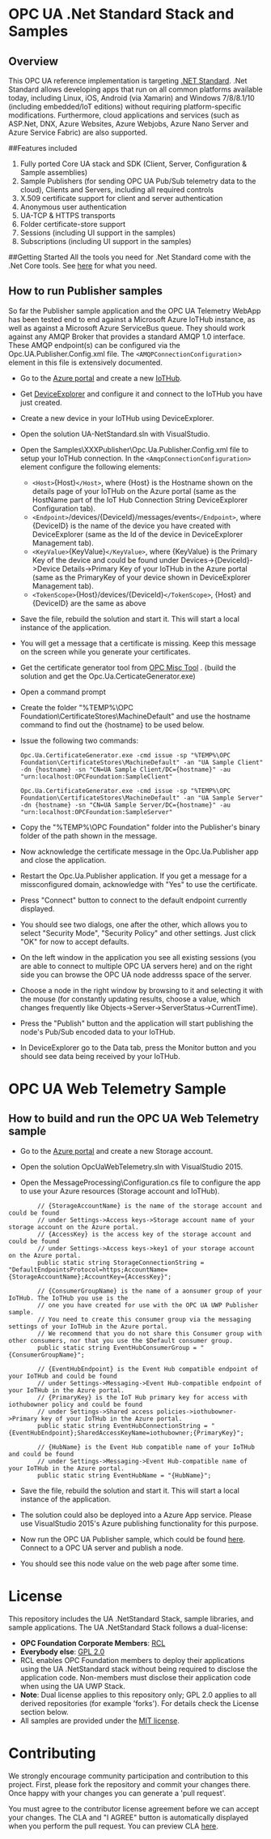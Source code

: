 # OPC UA .Net Standard Stack and Samples

## Overview
This OPC UA reference implementation is targeting [.NET Standard](https://docs.microsoft.com/en-us/dotnet/articles/standard/library). .Net Standard allows developing apps that run on all common platforms available today, including Linux, iOS, Android (via Xamarin) and Windows 7/8/8.1/10 (including embedded/IoT editions) without requiring platform-specific modifications. Furthermore, cloud applications and services (such as ASP.Net, DNX, Azure Websites, Azure Webjobs, Azure Nano Server and Azure Service Fabric) are also supported.

##Features included
1. Fully ported Core UA stack and SDK (Client, Server, Configuration & Sample assemblies)
2. Sample Publishers (for sending OPC UA Pub/Sub telemetry data to the cloud), Clients and Servers, including all required controls
3. X.509 certificate support for client and server authentication
4. Anonymous user authentication
5. UA-TCP & HTTPS transports
6. Folder certificate-store support
7. Sessions (including UI support in the samples)
8. Subscriptions (including UI support in the samples)

##Getting Started
All the tools you need for .Net Standard come with the .Net Core tools. See [here](https://docs.microsoft.com/en-us/dotnet/articles/core/getting-started) for what you need.

## How to run Publisher samples
So far the Publisher sample application and the OPC UA Telemetry WebApp has been tested end to end against a Microsoft Azure IoTHub instance, as well as against a Microsoft Azure ServiceBus queue.
They should work against any AMQP Broker that provides a standard AMQP 1.0 interface. These AMQP endpoint(s) can be configured via the Opc.UA.Publisher.Config.xml file. The `<AMQPConnectionConfiguration`> element in this file is extensively documented.

* Go to the [Azure portal](https://portal.azure.com/) and create a new [IoTHub](https://azure.microsoft.com/en-us/documentation/articles/iot-hub-csharp-csharp-getstarted/).

* Get [DeviceExplorer](https://github.com/Azure/azure-iot-sdks/blob/master/tools/DeviceExplorer/doc/how_to_use_device_explorer.md) and configure it and connect to the IoTHub you have just created.

* Create a new device in your IoTHub using DeviceExplorer.
 
* Open the solution UA-NetStandard.sln with VisualStudio.

* Open the Samples\XXXPublisher\Opc.Ua.Publisher.Config.xml file to setup your IoTHub connection. In the `<AmqpConnectionConfiguration>` element configure the following elements:
   * `<Host>`{Host}`</Host>`, where {Host} is the Hostname shown on the details page of your IoTHub on the Azure portal (same as the HostName part of the IoT Hub Connection String DeviceExplorer Configuration tab).
   * `<Endpoint>`/devices/{DeviceId}/messages/events`</Endpoint>`, where {DeviceID} is the name of the device you have created with DeviceExplorer (same as the Id of the device in DeviceExplorer Management tab).
   * `<KeyValue>`{KeyValue}`</KeyValue>`, where {KeyValue} is the Primary Key of the device and could be found under Devices->{DeviceId}->Device Details->Primary Key of your IoTHub in the Azure portal (same as the PrimaryKey of your device shown in DeviceExplorer Management tab).
   * `<TokenScope>`{Host}/devices/{DeviceId}`</TokenScope>`, {Host} and {DeviceID} are the same as above

* Save the file, rebuild the solution and start it. This will start a local instance of the application.	

* You will get a message that a certificate is missing. Keep this message on the screen while you generate your certificates.

* Get the certificate generator tool from [OPC Misc Tool](https://github.com/OPCFoundation/Misc-Tools.git) . (build the solution and get the Opc.Ua.CerticateGenerator.exe)
    
* Open a command prompt

* Create the folder "%TEMP%\OPC Foundation\CertificateStores\MachineDefault" and use the hostname command to find out the {hostname} to be used below.

* Issue the following two commands:
   ```
   Opc.Ua.CertificateGenerator.exe -cmd issue -sp "%TEMP%\OPC Foundation\CertificateStores\MachineDefault" -an "UA Sample Client" -dn {hostname} -sn "CN=UA Sample Client/DC={hostname}" -au "urn:localhost:OPCFoundation:SampleClient"

   Opc.Ua.CertificateGenerator.exe -cmd issue -sp "%TEMP%\OPC Foundation\CertificateStores\MachineDefault" -an "UA Sample Server" -dn {hostname} -sn "CN=UA Sample Server/DC={hostname}" -au "urn:localhost:OPCFoundation:SampleServer"
   ```
* Copy the "%TEMP%\OPC Foundation" folder into the Publisher's binary folder of the path shown in the message.

* Now acknowledge the certificate message in the Opc.Ua.Publisher app and close the application. 

* Restart the Opc.Ua.Publisher application. If you get a message for a missconfigured domain, acknowledge with "Yes" to use the certificate.
        
* Press "Connect" button to connect to the default endpoint currently displayed. 

* You should see two dialogs, one after the other, which allows you to select "Security Mode", "Security Policy" and other settings. Just click "OK" for now to accept defaults.

* On the left window in the application you see all existing sessions (you are able to connect to multiple OPC UA servers here) and on the right side you can browse the OPC UA node addresss space of the server.

* Choose a node in the right window by browsing to it and selecting it with the mouse (for constantly updating results, choose a value, which changes frequently like Objects->Server->ServerStatus->CurrentTime).
         
* Press the "Publish" button and the application will start publishing the node's Pub/Sub encoded data to your IoTHub.

* In DeviceExplorer go to the Data tab, press the Monitor button and you should see data being received by your IoTHub.



# OPC UA Web Telemetry Sample

## How to build and run the OPC UA Web Telemetry sample

* Go to the [Azure portal](https://portal.azure.com/) and create a new Storage account.

* Open the solution OpcUaWebTelemetry.sln with VisualStudio 2015.

* Open the MessageProcessing\Configuration.cs file to configure the app to use your Azure resources (Storage account and IoTHub).
```
        // {StorageAccountName} is the name of the storage account and could be found 
        // under Settings->Access keys->Storage account name of your storage account on the Azure portal.
        // {AccessKey} is the access key of the storage account and could be found 
        // under Settings->Access keys->key1 of your storage account on the Azure portal.
        public static string StorageConnectionString = "DefaultEndpointsProtocol=https;AccountName={StorageAccountName};AccountKey={AccessKey}";

        // {ConsumerGroupName} is the name of a aonsumer group of your IoTHub. The IoTHub you use is the
        // one you have created for use with the OPC UA UWP Publisher sample.
        // You need to create this consumer group via the messaging settings of your IoTHub in the Azure portal. 
        // We recommend that you do not share this Consumer group with other consumers, nor that you use the $Default consumer group. 
        public static string EventHubConsumerGroup = "{ConsumerGroupName}";

        // {EventHubEndpoint} is the Event Hub compatible endpoint of your IoTHub and could be found 
        // under Settings->Messaging->Event Hub-compatible endpoint of your IoTHub in the Azure portal.
        // {PrimaryKey} is the IoT Hub primary key for access with iothubowner policy and could be found
        // under Settings->Shared access policies->iothubowner->Primary key of your IoTHub in the Azure portal.  
        public static string EventHubConnectionString = "{EventHubEndpoint};SharedAccessKeyName=iothubowner;{PrimaryKey}";

        // {HubName} is the Event Hub compatible name of your IoTHub and could be found 
        // under Settings->Messaging->Event Hub-compatible name of your IoTHub in the Azure portal.
        public static string EventHubName = "{HubName}";
```
* Save the file, rebuild the solution and start it. This will start a local instance of the application.

* The solution could also be deployed into a Azure App service. Please use VisualStudio 2015's Azure publishing functionality for this purpose.

* Now run the OPC UA Publisher sample, which could be found [here](https://github.com/OPCFoundation/UA-.UWP-Universal-Windows-Platform.git). Connect to a OPC UA server and publish a node.

* You should see this node value on the web page after some time.


# License

This repository includes the UA .NetStandard Stack, sample libraries, and sample applications. The UA .NetStandard Stack follows a dual-license:

 * **OPC Foundation Corporate Members**: [RCL](https://opcfoundation.org/license/rcl.html)
 * **Everybody else**: [GPL 2.0](https://opcfoundation.org/license/gpl.html)
 * RCL enables OPC Foundation members to deploy their applications using the UA .NetStandard stack without being required to disclose the application code. Non-members must disclose their application code when using the UA UWP Stack.
 * **Note**: Dual license applies to this repository only; GPL 2.0 applies to all derived repositories (for example 'forks'). For details check the License section below.
 * All samples are provided under the [MIT license](https://opcfoundation.org/license/mit.html).

# Contributing
We strongly encourage community participation and contribution to this project. First, please fork the repository and commit your changes there. Once happy with your changes you can generate a 'pull request'.

You must agree to the contributor license agreement before we can accept your changes. The CLA and "I AGREE" button is automatically displayed when you perform the pull request. You can preview CLA [here](https://opcfoundation.org/license/cla/ContributorLicenseAgreementv1.0.pdf).

